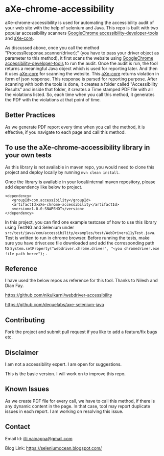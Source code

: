 # aXe-chrome-accessibility #

aXe-chrome-accessibility is used for automating the accessibility audit of your web site with the help of selenium and Java. This repo is built with two popular accessibility scanners [GoogleChrome accessibility-developer-tools][2] and [aXe-core][1]. 

As discussed above, once you call the method "ProcessResponse.scanner(driver);" (you have to pass your driver object as parameter to this method), it first scans the website using  [GoogleChrome accessibility-developer-tools][2] to run the audit. Once the audit is run, the tool returns a meaningful Java object which is used for reporting later. And then it uses [aXe-core][1] for scanning the website. This [aXe-core][1] returns violation in form of json response. This response is parsed for reporting purpose. After scanning with both the tools is done, it creates a folder called "Accessibility Results" and inside that folder, it creates a Time stamped PDF file with all the violations listed. So, each time when you call this method, it generates the PDF with the violations at that point of time.

## Better Practices ##

As we generate PDF report every time when you call the method, it is effective, if you navigate to each page and call this method.

## To use the aXe-chrome-accessibility library in your own tests ##

As this library is not available in maven repo, you would need to clone this project and deploy locally by running `mvn clean install`.

Once the library is available in your local/internal maven repository, please add dependency like below to project.

```
<dependency>
   <groupId>com.accessibility</groupId>
   <artifactId>aXe-chrome-accessibility</artifactId>
   <version>1.0.0-SNAPSHOT</version>
</dependency>
```

In this project, you can find one example testcase of how to use this library using TestNG and Selenium under `src/test/java/com/accessibility/examples/test/WebDrivera11yTest.java`. Test is written to run in chrome browser. Before running the tests, make sure you have driver.exe file downloaded and add the corresponding path to `System.setProperty("webdriver.chrome.driver", "<you chromedriver.exe file path here>");` .  

## Reference ##

I have used the below repos as reference for this tool. Thanks to Nilesh and Dian Fay.

https://github.com/nikulkarni/webdriver-accessibility

https://github.com/dequelabs/axe-selenium-java

## Contributing ##

Fork the project and submit pull request if you like to add a feature/fix bugs etc.
	
## Disclaimer ##

I am not a accessibility expert. I am open for suggestions.

This is the basic version. I will work on to improve this repo.

## Known Issues ##
As we create PDF file for every call, we have to call this method, if there is any dynamic content in the page. In that case, tool may report duplicate issues in each report. I am working on resolving this issue.

## Contact ##

Email Id: illi.nainappa@gmail.com

Blog Link: https://seleniumocean.blogspot.com/


[1]: https://github.com/dequelabs/axe-core/tree/master "aXe-core"
[2]: https://github.com/GoogleChrome/accessibility-developer-tools "GoogleChrome accessibility-developer-tools"

